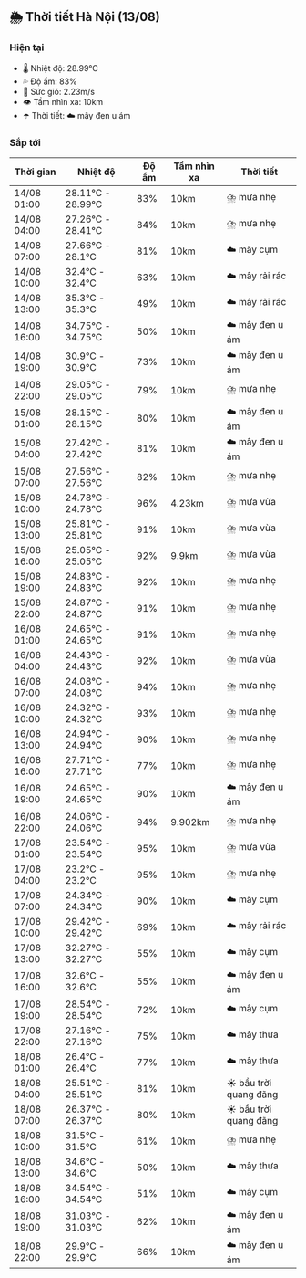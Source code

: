 ## 🌦️ Thời tiết Hà Nội (13/08)

### Hiện tại

- 🌡️ Nhiệt độ: 28.99℃
- 💦 Độ ẩm: 83%
- 💨 Sức gió: 2.23m/s
- 👁️ Tầm nhìn xa: 10km
- ☂️ Thời tiết: ☁️ mây đen u ám

### Sắp tới

| Thời gian | Nhiệt độ | Độ ẩm | Tầm nhìn xa | Thời tiết |
| --- | --- | --- | --- | --- |
| 14/08 01:00 | 28.11℃ - 28.99℃ | 83% | 10km | ⛈️ mưa nhẹ |
| 14/08 04:00 | 27.26℃ - 28.41℃ | 84% | 10km | ⛈️ mưa nhẹ |
| 14/08 07:00 | 27.66℃ - 28.1℃ | 81% | 10km | ☁️ mây cụm |
| 14/08 10:00 | 32.4℃ - 32.4℃ | 63% | 10km | ☁️ mây rải rác |
| 14/08 13:00 | 35.3℃ - 35.3℃ | 49% | 10km | ☁️ mây rải rác |
| 14/08 16:00 | 34.75℃ - 34.75℃ | 50% | 10km | ☁️ mây đen u ám |
| 14/08 19:00 | 30.9℃ - 30.9℃ | 73% | 10km | ☁️ mây đen u ám |
| 14/08 22:00 | 29.05℃ - 29.05℃ | 79% | 10km | ⛈️ mưa nhẹ |
| 15/08 01:00 | 28.15℃ - 28.15℃ | 80% | 10km | ☁️ mây đen u ám |
| 15/08 04:00 | 27.42℃ - 27.42℃ | 81% | 10km | ☁️ mây đen u ám |
| 15/08 07:00 | 27.56℃ - 27.56℃ | 82% | 10km | ⛈️ mưa nhẹ |
| 15/08 10:00 | 24.78℃ - 24.78℃ | 96% | 4.23km | ⛈️ mưa vừa |
| 15/08 13:00 | 25.81℃ - 25.81℃ | 91% | 10km | ⛈️ mưa vừa |
| 15/08 16:00 | 25.05℃ - 25.05℃ | 92% | 9.9km | ⛈️ mưa vừa |
| 15/08 19:00 | 24.83℃ - 24.83℃ | 92% | 10km | ⛈️ mưa nhẹ |
| 15/08 22:00 | 24.87℃ - 24.87℃ | 91% | 10km | ⛈️ mưa nhẹ |
| 16/08 01:00 | 24.65℃ - 24.65℃ | 91% | 10km | ⛈️ mưa nhẹ |
| 16/08 04:00 | 24.43℃ - 24.43℃ | 92% | 10km | ⛈️ mưa vừa |
| 16/08 07:00 | 24.08℃ - 24.08℃ | 94% | 10km | ⛈️ mưa nhẹ |
| 16/08 10:00 | 24.32℃ - 24.32℃ | 93% | 10km | ⛈️ mưa nhẹ |
| 16/08 13:00 | 24.94℃ - 24.94℃ | 90% | 10km | ⛈️ mưa nhẹ |
| 16/08 16:00 | 27.71℃ - 27.71℃ | 77% | 10km | ⛈️ mưa nhẹ |
| 16/08 19:00 | 24.65℃ - 24.65℃ | 90% | 10km | ☁️ mây đen u ám |
| 16/08 22:00 | 24.06℃ - 24.06℃ | 94% | 9.902km | ⛈️ mưa nhẹ |
| 17/08 01:00 | 23.54℃ - 23.54℃ | 95% | 10km | ⛈️ mưa vừa |
| 17/08 04:00 | 23.2℃ - 23.2℃ | 95% | 10km | ⛈️ mưa nhẹ |
| 17/08 07:00 | 24.34℃ - 24.34℃ | 90% | 10km | ☁️ mây cụm |
| 17/08 10:00 | 29.42℃ - 29.42℃ | 69% | 10km | ☁️ mây rải rác |
| 17/08 13:00 | 32.27℃ - 32.27℃ | 55% | 10km | ☁️ mây cụm |
| 17/08 16:00 | 32.6℃ - 32.6℃ | 55% | 10km | ☁️ mây đen u ám |
| 17/08 19:00 | 28.54℃ - 28.54℃ | 72% | 10km | ☁️ mây cụm |
| 17/08 22:00 | 27.16℃ - 27.16℃ | 75% | 10km | ☁️ mây thưa |
| 18/08 01:00 | 26.4℃ - 26.4℃ | 77% | 10km | ☁️ mây thưa |
| 18/08 04:00 | 25.51℃ - 25.51℃ | 81% | 10km | ☀️ bầu trời quang đãng |
| 18/08 07:00 | 26.37℃ - 26.37℃ | 80% | 10km | ☀️ bầu trời quang đãng |
| 18/08 10:00 | 31.5℃ - 31.5℃ | 61% | 10km | ⛈️ mưa nhẹ |
| 18/08 13:00 | 34.6℃ - 34.6℃ | 50% | 10km | ☁️ mây thưa |
| 18/08 16:00 | 34.54℃ - 34.54℃ | 51% | 10km | ☁️ mây cụm |
| 18/08 19:00 | 31.03℃ - 31.03℃ | 62% | 10km | ☁️ mây đen u ám |
| 18/08 22:00 | 29.9℃ - 29.9℃ | 66% | 10km | ☁️ mây đen u ám |
